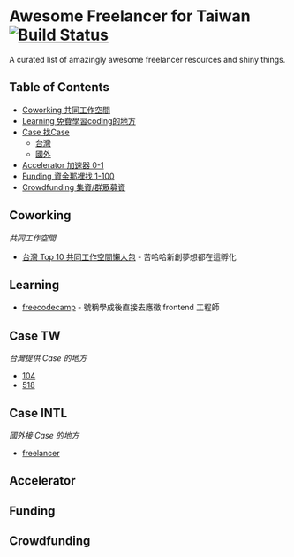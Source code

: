 # Awesome Freelancer for Taiwan [![Build Status](https://api.travis-ci.org/freelancer-tw/awesome-freelancer-taiwan.svg?branch=master)](https://travis-ci.org/freelancer-tw/awesome-freelancer-taiwan)

A curated list of amazingly awesome freelancer resources and shiny things.

## Table of Contents
- [Coworking 共同工作空間](#coworking)
- [Learning 免費學習coding的地方](#learning)
- [Case 找Case](#case)
   - [台灣](#case-tw)
   - [國外](#case-intl)
- [Accelerator 加速器 0-1](#accelerator)
- [Funding 資金那裡找 1-100](#funding)
- [Crowdfunding 集資/群眾募資](#crowdfunding)

## Coworking
*共同工作空間*

* [台灣 Top 10 共同工作空間懶人包](http://buzzorange.com/techorange/2015/06/08/foreignmedia-tw10cowsoace-harryhsu/) - 苦哈哈新創夢想都在這孵化

## Learning
* [freecodecamp](https://www.freecodecamp.com/) - 號稱學成後直接去應徵 frontend 工程師

## Case TW
*台灣提供 Case 的地方*
* [104](http://case.104.com.tw/)
* [518](http://case.518.com.tw/)

## Case INTL
*國外接 Case 的地方*
* [freelancer](https://www.freelancer.com/)

## Accelerator

## Funding

## Crowdfunding
